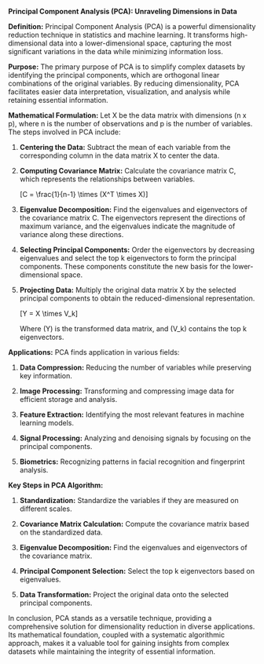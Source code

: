 **Principal Component Analysis (PCA): Unraveling Dimensions in Data**

**Definition:**
Principal Component Analysis (PCA) is a powerful dimensionality reduction technique in statistics and machine learning. It transforms high-dimensional data into a lower-dimensional space, capturing the most significant variations in the data while minimizing information loss.

**Purpose:**
The primary purpose of PCA is to simplify complex datasets by identifying the principal components, which are orthogonal linear combinations of the original variables. By reducing dimensionality, PCA facilitates easier data interpretation, visualization, and analysis while retaining essential information.

**Mathematical Formulation:**
Let X be the data matrix with dimensions (n x p), where n is the number of observations and p is the number of variables. The steps involved in PCA include:

1. **Centering the Data:** Subtract the mean of each variable from the corresponding column in the data matrix X to center the data.

2. **Computing Covariance Matrix:** Calculate the covariance matrix C, which represents the relationships between variables.

   \[C = \frac{1}{n-1} \times (X^T \times X)\]

3. **Eigenvalue Decomposition:** Find the eigenvalues and eigenvectors of the covariance matrix C. The eigenvectors represent the directions of maximum variance, and the eigenvalues indicate the magnitude of variance along these directions.

4. **Selecting Principal Components:** Order the eigenvectors by decreasing eigenvalues and select the top k eigenvectors to form the principal components. These components constitute the new basis for the lower-dimensional space.

5. **Projecting Data:** Multiply the original data matrix X by the selected principal components to obtain the reduced-dimensional representation.

   \[Y = X \times V_k\]

   Where \(Y\) is the transformed data matrix, and \(V_k\) contains the top k eigenvectors.

**Applications:**
PCA finds application in various fields:

1. **Data Compression:** Reducing the number of variables while preserving key information.
  
2. **Image Processing:** Transforming and compressing image data for efficient storage and analysis.

3. **Feature Extraction:** Identifying the most relevant features in machine learning models.

4. **Signal Processing:** Analyzing and denoising signals by focusing on the principal components.

5. **Biometrics:** Recognizing patterns in facial recognition and fingerprint analysis.

**Key Steps in PCA Algorithm:**
1. **Standardization:** Standardize the variables if they are measured on different scales.
  
2. **Covariance Matrix Calculation:** Compute the covariance matrix based on the standardized data.
  
3. **Eigenvalue Decomposition:** Find the eigenvalues and eigenvectors of the covariance matrix.
  
4. **Principal Component Selection:** Select the top k eigenvectors based on eigenvalues.
  
5. **Data Transformation:** Project the original data onto the selected principal components.

In conclusion, PCA stands as a versatile technique, providing a comprehensive solution for dimensionality reduction in diverse applications. Its mathematical foundation, coupled with a systematic algorithmic approach, makes it a valuable tool for gaining insights from complex datasets while maintaining the integrity of essential information.